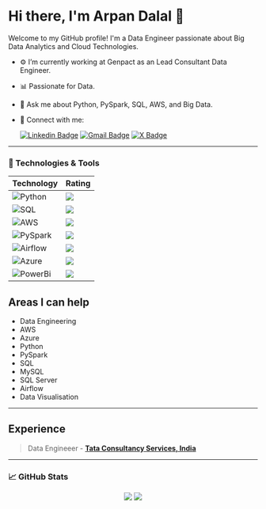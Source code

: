 # Hi there, I'm Arpan Dalal 👋

Welcome to my GitHub profile! I'm a Data Engineer passionate about Big Data Analytics and Cloud Technologies.

- ⚙️ I’m currently working at Genpact as an Lead Consultant Data Engineer.
- 📊 Passionate for Data.
- 💬 Ask me about Python, PySpark, SQL, AWS, and Big Data.
- 🤝 Connect with me:
  
    [![Linkedin Badge](https://img.shields.io/badge/-LinkedIn-blue?style=flat-square&logo=Linkedin&logoColor=white)](https://www.linkedin.com/in/arpan-dalal/)
    [![Gmail Badge](https://img.shields.io/badge/-Gmail-c14438?style=flat-square&logo=Gmail&logoColor=white)](mailto:arpandalal1997@gmail.com)
  [![X Badge](https://img.shields.io/twitter/follow/arpan_dalal)](https://x.com/intent/user?screen_name=arpan_dalal)

---

### 🔧 Technologies & Tools

| Technology | Rating |
| --- | --- |
| ![Python](https://img.shields.io/badge/-Python-000?&logo=Python) | ![ ](https://img.shields.io/badge/rating-★★★★☆-brightgreen) |
| ![SQL](https://img.shields.io/badge/-SQL-000?&logo=MySQL) | ![ ](https://img.shields.io/badge/rating-★★★★☆-brightgreen) |
| ![AWS](https://img.shields.io/badge/-AWS-000?&logo=Amazon-Web-Services) | ![ ](https://img.shields.io/badge/rating-★★★★☆-brightgreen) |
| ![PySpark](https://img.shields.io/badge/-PySpark-000?&logo=Apache-Spark) | ![ ](https://img.shields.io/badge/rating-★★★★☆-brightgreen) |
| ![Airflow](https://img.shields.io/badge/Apache%20Airflow-017CEE?style=for-the-badge&logo=Apache%20Airflow&logoColor=white) | ![ ](https://img.shields.io/badge/rating-★★★☆☆-brightgreen) |
| ![Azure](https://img.shields.io/badge/azure-%230072C6.svg?style=for-the-badge&logo=microsoftazure&logoColor=white) | ![ ](https://img.shields.io/badge/rating-★★☆☆☆-brightgreen) |
| ![PowerBi](https://img.shields.io/badge/PowerBI-F2C811?style=for-the-badge&logo=Power%20BI&logoColor=white) | ![ ](https://img.shields.io/badge/rating-★★☆☆☆-brightgreen) |

## Areas I can help

* Data Engineering
* AWS
* Azure
* Python
* PySpark
* SQL
* MySQL
* SQL Server
* Airflow
* Data Visualisation

---
## Experience
> Data Engineeer - [**Tata Consultancy Services, India**](https://www.tcs.com)
---

### 📈 GitHub Stats

<p align = "center">
  <img src = "https://github-readme-stats.vercel.app/api?username=arpan-dalal&hide=prs&show_icons=true&count_private=true&title_color=fff&icon_color=79ff97&bg_color=151515&theme=tokyonight&lineheight=35">
  <img src = "https://github-readme-stats.vercel.app/api/top-langs/?username=arpan-dalal&hide=css,java,html&title_color=fff&bg_color=151515&theme=tokyonight">
</p>


